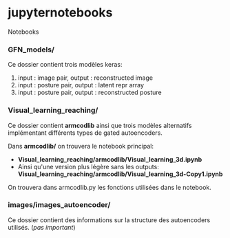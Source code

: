 # jupyternotebooks
Notebooks

### GFN_models/
Ce dossier contient trois modèles keras: 
1. input : image pair, output : reconstructed image
2. input : posture pair, output : latent repr array
3. input : posture pair, output : reconstructed posture

### Visual_learning_reaching/ 
Ce dossier contient **armcodlib** ainsi que trois modèles alternatifs implémentant différents types de gated autoencoders.

Dans **armcodlib/** on trouvera le notebook principal:
* **Visual_learning_reaching/armcodlib/Visual_learning_3d.ipynb**
* Ainsi qu'une version plus légère sans les outputs:
 **Visual_learning_reaching/armcodlib/Visual_learning_3d-Copy1.ipynb**

On trouvera dans armcodlib.py les fonctions utilisées dans le notebook.

### images/images_autoencoder/

Ce dossier contient des informations sur la structure des autoencoders utilisés. (_pas important_)
